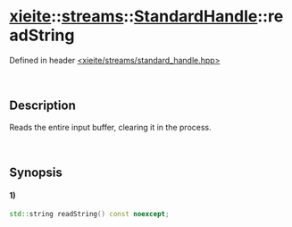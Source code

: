 # [xieite](../../../../../xieite.md)\:\:[streams](../../../../../streams.md)\:\:[StandardHandle](../../../standard_handle.md)\:\:readString
Defined in header [<xieite/streams/standard_handle.hpp>](../../../../../../include/xieite/streams/standard_handle.hpp)

&nbsp;

## Description
Reads the entire input buffer, clearing it in the process.

&nbsp;

## Synopsis
#### 1)
```cpp
std::string readString() const noexcept;
```
